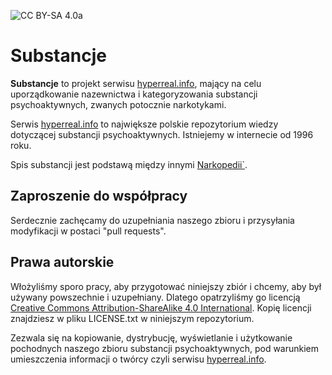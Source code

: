 ![CC BY-SA 4.0a](https://i.creativecommons.org/l/by-sa/4.0/88x31.png)
# Substancje

**Substancje** to projekt serwisu [hyperreal.info](http://hyperreal.info), mający 
na celu uporządkowanie nazewnictwa i kategoryzowania substancji psychoaktywnych,
zwanych potocznie narkotykami.

Serwis [hyperreal.info](http://hyperreal.info) to największe polskie
repozytorium wiedzy dotyczącej substancji psychoaktywnych. 
Istniejemy w internecie od 1996 roku. 

Spis substancji jest podstawą między innymi [Narkopedii`](https://narkopedia.org).

## Zaproszenie do współpracy

Serdecznie zachęcamy do uzupełniania naszego zbioru i przysyłania modyfikacji 
w postaci "pull requests".

## Prawa autorskie

Włożyliśmy sporo pracy, aby przygotować niniejszy zbiór i chcemy, aby
był używany powszechnie i uzupełniany. Dlatego opatrzyliśmy go licencją 
[Creative Commons Attribution-ShareAlike 4.0 International](http://creativecommons.org/licenses/by-sa/4.0/).
Kopię licencji znajdziesz w pliku LICENSE.txt w niniejszym repozytorium.

Zezwala się na kopiowanie, dystrybucję, wyświetlanie i użytkowanie pochodnych
naszego zbioru substancji psychoaktywnych, pod warunkiem umieszczenia informacji
o twórcy czyli serwisu [hyperreal.info](http://hyperreal.info).
